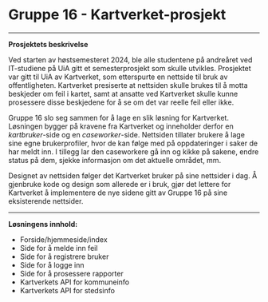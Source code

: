 # Gruppe 16 - Kartverket-prosjekt
---

**Prosjektets beskrivelse**

Ved starten av høstsemesteret 2024, ble alle studentene på andreåret ved IT-studiene på UiA gitt et semesterprosjekt som skulle utvikles. Prosjektet var gitt til UiA av Kartverket, som etterspurte en nettside til bruk av offentligheten. Kartverket presiserte at nettsiden skulle brukes til å motta beskjeder om feil i kartet, samt at ansatte ved Kartverket skulle kunne prosessere disse beskjedene for å se om det var reelle feil eller ikke. 

Gruppe 16 slo seg sammen for å lage en slik løsning for Kartverket. Løsningen bygger på kravene fra Kartverket og inneholder derfor en *kartbruker*-side og en *caseworker*-side. Nettsiden tillater brukere å lage sine egne brukerprofiler, hvor de kan følge med på oppdateringer i saker de har meldt inn. I tillegg lar den caseworkere gå inn og kikke på sakene, endre status på dem, sjekke informasjon om det aktuelle området, mm. 

Designet av nettsiden følger det Kartverket bruker på sine nettsider i dag. Å gjenbruke kode og design som allerede er i bruk, gjør det lettere for Kartverket å implementere de nye sidene gitt av Gruppe 16 på sine eksisterende nettsider. 

---

**Løsningens innhold:**
- Forside/hjemmeside/index
- Side for å melde inn feil
- Side for å registrere bruker
- Side for å logge inn
- Side for å prosessere rapporter
- Kartverkets API for kommuneinfo
- Kartverkets API for stedsinfo
